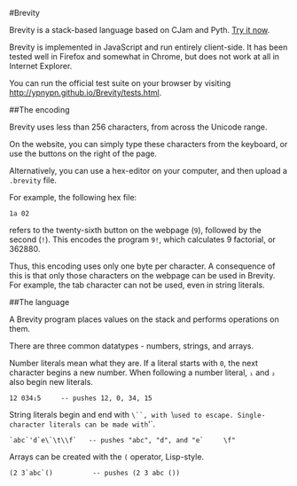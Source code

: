 #Brevity

Brevity is a stack-based language based on CJam and Pyth. <a href="http://ypnypn.github.io/Brevity/index.html">Try it now</a>.

Brevity is implemented in JavaScript and run entirely client-side. It has been tested well in Firefox and somewhat in Chrome, but does not work at all in Internet Explorer.

You can run the official test suite on your browser by visiting http://ypnypn.github.io/Brevity/tests.html.

##The encoding

Brevity uses less than 256 characters, from across the Unicode range.    

On the website, you can simply type these characters from the keyboard, or use the buttons on the right of the page.    

Alternatively, you can use a hex-editor on your computer, and then upload a `.brevity` file.    

For example, the following hex file:    

    1a 02

refers to the twenty-sixth button on the webpage (`9`), followed by the second (`!`). This encodes the program `9!`, which calculates 9 factorial, or 362880.    

Thus, this encoding uses only one byte per character. A consequence of this is that only those characters on the webpage can be used in Brevity. For example, the tab character can not be used, even in string literals.    

##The language

A Brevity program places values on the stack and performs operations on them.    

There are three common datatypes - numbers, strings, and arrays.    

Number literals mean what they are. If a literal starts with <code>0</code>, the next character begins a new number. When following a number literal, `₁` and `₂` also begin new literals.    

    12 034₁5     -- pushes 12, 0, 34, 15

String literals begin and end with `\``, with `\\` used to escape. Single-character literals can be made with `'`.

    `abc`'d`e\`\t\\f`   -- pushes "abc", "d", and "e`     \f"
	
Arrays can be created with the `(` operator, Lisp-style.    

    (2 3`abc`()          -- pushes (2 3 abc ())